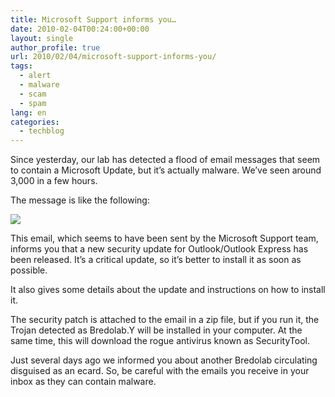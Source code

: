 ```yaml
---
title: Microsoft Support informs you…
date: 2010-02-04T00:24:00+00:00
layout: single
author_profile: true
url: 2010/02/04/microsoft-support-informs-you/
tags:
  - alert
  - malware
  - scam
  - spam
lang: en
categories: 
  - techblog
---
```

Since yesterday, our lab has detected a flood of email messages that seem to contain a Microsoft Update, but it’s actually malware. We’ve seen around 3,000 in a few hours.

The message is like the following:

[![](http://1.bp.blogspot.com/_vaUVXcmC3OI/S2oMaLrsWII/AAAAAAAAAxw/lHErWDLLbNo/s640/Outlook_update_en1.jpg)](http://1.bp.blogspot.com/_vaUVXcmC3OI/S2oMaLrsWII/AAAAAAAAAxw/lHErWDLLbNo/s1600-h/Outlook_update_en1.jpg)

This email, which seems to have been sent by the Microsoft Support team, informs you that a new security update for Outlook/Outlook Express has been released. It’s a critical update, so it’s better to install it as soon as possible.

It also gives some details about the update and instructions on how to install it.

The security patch is attached to the email in a zip file, but if you run it, the Trojan detected as Bredolab.Y will be installed in your computer. At the same time, this will download the rogue antivirus known as SecurityTool.

Just several days ago we informed you about another Bredolab circulating disguised as an ecard. So, be careful with the emails you receive in your inbox as they can contain malware.